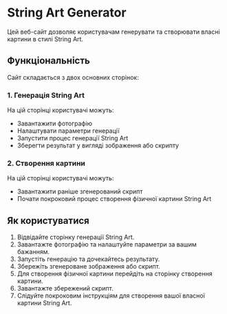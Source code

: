 # String Art Generator

Цей веб-сайт дозволяє користувачам генерувати та створювати власні картини в
стилі String Art.

## Функціональність

Сайт складається з двох основних сторінок:

### 1. Генерація String Art

На цій сторінці користувачі можуть:

- Завантажити фотографію
- Налаштувати параметри генерації
- Запустити процес генерації String Art
- Зберегти результат у вигляді зображення або скрипту

### 2. Створення картини

На цій сторінці користувачі можуть:

- Завантажити раніше згенерований скрипт
- Почати покроковий процес створення фізичної картини String Art

## Як користуватися

1. Відвідайте сторінку генерації String Art.
2. Завантажте фотографію та налаштуйте параметри за вашим бажанням.
3. Запустіть генерацію та дочекайтесь результату.
4. Збережіть згенероване зображення або скрипт.
5. Для створення фізичної картини перейдіть на сторінку створення картини.
6. Завантажте збережений скрипт.
7. Слідуйте покроковим інструкціям для створення вашої власної картини String
   Art.
